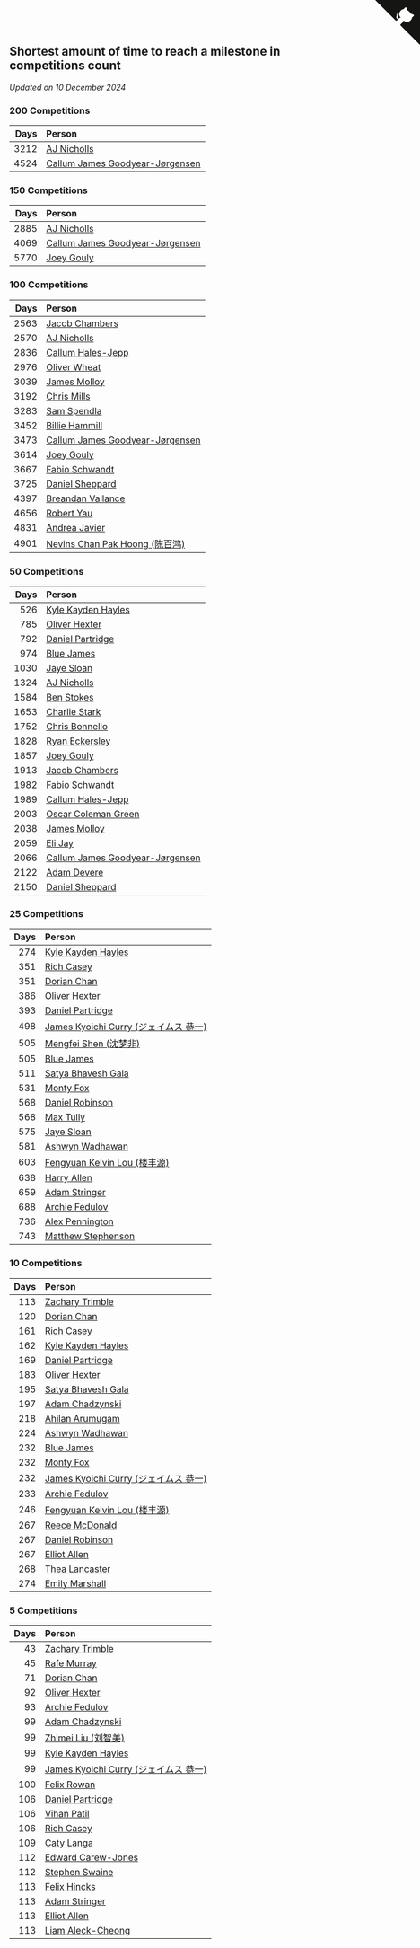 ## Shortest amount of time to reach a milestone in competitions count

*Updated on 10 December 2024*


### 200 Competitions

| Days | Person |
| ---: | :--- |
| 3212 | [AJ Nicholls](https://www.worldcubeassociation.org/persons/2015NICH04) |
| 4524 | [Callum James Goodyear-Jørgensen](https://www.worldcubeassociation.org/persons/2012GOOD02) |

### 150 Competitions

| Days | Person |
| ---: | :--- |
| 2885 | [AJ Nicholls](https://www.worldcubeassociation.org/persons/2015NICH04) |
| 4069 | [Callum James Goodyear-Jørgensen](https://www.worldcubeassociation.org/persons/2012GOOD02) |
| 5770 | [Joey Gouly](https://www.worldcubeassociation.org/persons/2007GOUL01) |

### 100 Competitions

| Days | Person |
| ---: | :--- |
| 2563 | [Jacob Chambers](https://www.worldcubeassociation.org/persons/2017CHAM09) |
| 2570 | [AJ Nicholls](https://www.worldcubeassociation.org/persons/2015NICH04) |
| 2836 | [Callum Hales-Jepp](https://www.worldcubeassociation.org/persons/2012HALE01) |
| 2976 | [Oliver Wheat](https://www.worldcubeassociation.org/persons/2016WHEA01) |
| 3039 | [James Molloy](https://www.worldcubeassociation.org/persons/2011MOLL01) |
| 3192 | [Chris Mills](https://www.worldcubeassociation.org/persons/2014MILL04) |
| 3283 | [Sam Spendla](https://www.worldcubeassociation.org/persons/2015SPEN01) |
| 3452 | [Billie Hammill](https://www.worldcubeassociation.org/persons/2015HAMM01) |
| 3473 | [Callum James Goodyear-Jørgensen](https://www.worldcubeassociation.org/persons/2012GOOD02) |
| 3614 | [Joey Gouly](https://www.worldcubeassociation.org/persons/2007GOUL01) |
| 3667 | [Fabio Schwandt](https://www.worldcubeassociation.org/persons/2014SCHW02) |
| 3725 | [Daniel Sheppard](https://www.worldcubeassociation.org/persons/2009SHEP01) |
| 4397 | [Breandan Vallance](https://www.worldcubeassociation.org/persons/2007VALL01) |
| 4656 | [Robert Yau](https://www.worldcubeassociation.org/persons/2009YAUR01) |
| 4831 | [Andrea Javier](https://www.worldcubeassociation.org/persons/2010JAVI01) |
| 4901 | [Nevins Chan Pak Hoong (陈百鸿)](https://www.worldcubeassociation.org/persons/2010CHAN20) |

### 50 Competitions

| Days | Person |
| ---: | :--- |
| 526 | [Kyle Kayden Hayles](https://www.worldcubeassociation.org/persons/2022HAYL02) |
| 785 | [Oliver Hexter](https://www.worldcubeassociation.org/persons/2022HEXT01) |
| 792 | [Daniel Partridge](https://www.worldcubeassociation.org/persons/2022PART02) |
| 974 | [Blue James](https://www.worldcubeassociation.org/persons/2022JAME01) |
| 1030 | [Jaye Sloan](https://www.worldcubeassociation.org/persons/2022SLOA01) |
| 1324 | [AJ Nicholls](https://www.worldcubeassociation.org/persons/2015NICH04) |
| 1584 | [Ben Stokes](https://www.worldcubeassociation.org/persons/2018STOK01) |
| 1653 | [Charlie Stark](https://www.worldcubeassociation.org/persons/2014STAR05) |
| 1752 | [Chris Bonnello](https://www.worldcubeassociation.org/persons/2019BONN05) |
| 1828 | [Ryan Eckersley](https://www.worldcubeassociation.org/persons/2019ECKE02) |
| 1857 | [Joey Gouly](https://www.worldcubeassociation.org/persons/2007GOUL01) |
| 1913 | [Jacob Chambers](https://www.worldcubeassociation.org/persons/2017CHAM09) |
| 1982 | [Fabio Schwandt](https://www.worldcubeassociation.org/persons/2014SCHW02) |
| 1989 | [Callum Hales-Jepp](https://www.worldcubeassociation.org/persons/2012HALE01) |
| 2003 | [Oscar Coleman Green](https://www.worldcubeassociation.org/persons/2018GREE09) |
| 2038 | [James Molloy](https://www.worldcubeassociation.org/persons/2011MOLL01) |
| 2059 | [Eli Jay](https://www.worldcubeassociation.org/persons/2014JAYE01) |
| 2066 | [Callum James Goodyear-Jørgensen](https://www.worldcubeassociation.org/persons/2012GOOD02) |
| 2122 | [Adam Devere](https://www.worldcubeassociation.org/persons/2018DEVE02) |
| 2150 | [Daniel Sheppard](https://www.worldcubeassociation.org/persons/2009SHEP01) |

### 25 Competitions

| Days | Person |
| ---: | :--- |
| 274 | [Kyle Kayden Hayles](https://www.worldcubeassociation.org/persons/2022HAYL02) |
| 351 | [Rich Casey](https://www.worldcubeassociation.org/persons/2023CASE06) |
| 351 | [Dorian Chan](https://www.worldcubeassociation.org/persons/2023DORI01) |
| 386 | [Oliver Hexter](https://www.worldcubeassociation.org/persons/2022HEXT01) |
| 393 | [Daniel Partridge](https://www.worldcubeassociation.org/persons/2022PART02) |
| 498 | [James Kyoichi Curry (ジェイムス 恭一)](https://www.worldcubeassociation.org/persons/2023CURR06) |
| 505 | [Mengfei Shen (沈梦非)](https://www.worldcubeassociation.org/persons/2018SHEN07) |
| 505 | [Blue James](https://www.worldcubeassociation.org/persons/2022JAME01) |
| 511 | [Satya Bhavesh Gala](https://www.worldcubeassociation.org/persons/2022GALA03) |
| 531 | [Monty Fox](https://www.worldcubeassociation.org/persons/2023FOXM01) |
| 568 | [Daniel Robinson](https://www.worldcubeassociation.org/persons/2023ROBI10) |
| 568 | [Max Tully](https://www.worldcubeassociation.org/persons/2023TULL04) |
| 575 | [Jaye Sloan](https://www.worldcubeassociation.org/persons/2022SLOA01) |
| 581 | [Ashwyn Wadhawan](https://www.worldcubeassociation.org/persons/2022WADH02) |
| 603 | [Fengyuan Kelvin Lou (楼丰源)](https://www.worldcubeassociation.org/persons/2023LOUF01) |
| 638 | [Harry Allen](https://www.worldcubeassociation.org/persons/2023ALLE01) |
| 659 | [Adam Stringer](https://www.worldcubeassociation.org/persons/2023STRI02) |
| 688 | [Archie Fedulov](https://www.worldcubeassociation.org/persons/2022FEDU01) |
| 736 | [Alex Pennington](https://www.worldcubeassociation.org/persons/2022PENN04) |
| 743 | [Matthew Stephenson](https://www.worldcubeassociation.org/persons/2022STEP04) |

### 10 Competitions

| Days | Person |
| ---: | :--- |
| 113 | [Zachary Trimble](https://www.worldcubeassociation.org/persons/2024TRIM01) |
| 120 | [Dorian Chan](https://www.worldcubeassociation.org/persons/2023DORI01) |
| 161 | [Rich Casey](https://www.worldcubeassociation.org/persons/2023CASE06) |
| 162 | [Kyle Kayden Hayles](https://www.worldcubeassociation.org/persons/2022HAYL02) |
| 169 | [Daniel Partridge](https://www.worldcubeassociation.org/persons/2022PART02) |
| 183 | [Oliver Hexter](https://www.worldcubeassociation.org/persons/2022HEXT01) |
| 195 | [Satya Bhavesh Gala](https://www.worldcubeassociation.org/persons/2022GALA03) |
| 197 | [Adam Chadzynski](https://www.worldcubeassociation.org/persons/2022CHAD02) |
| 218 | [Ahilan Arumugam](https://www.worldcubeassociation.org/persons/2023ARUM01) |
| 224 | [Ashwyn Wadhawan](https://www.worldcubeassociation.org/persons/2022WADH02) |
| 232 | [Blue James](https://www.worldcubeassociation.org/persons/2022JAME01) |
| 232 | [Monty Fox](https://www.worldcubeassociation.org/persons/2023FOXM01) |
| 232 | [James Kyoichi Curry (ジェイムス 恭一)](https://www.worldcubeassociation.org/persons/2023CURR06) |
| 233 | [Archie Fedulov](https://www.worldcubeassociation.org/persons/2022FEDU01) |
| 246 | [Fengyuan Kelvin Lou (楼丰源)](https://www.worldcubeassociation.org/persons/2023LOUF01) |
| 267 | [Reece McDonald](https://www.worldcubeassociation.org/persons/2022MCDO11) |
| 267 | [Daniel Robinson](https://www.worldcubeassociation.org/persons/2023ROBI10) |
| 267 | [Elliot Allen](https://www.worldcubeassociation.org/persons/2023ALLE16) |
| 268 | [Thea Lancaster](https://www.worldcubeassociation.org/persons/2023LANC06) |
| 274 | [Emily Marshall](https://www.worldcubeassociation.org/persons/2023MARS02) |

### 5 Competitions

| Days | Person |
| ---: | :--- |
| 43 | [Zachary Trimble](https://www.worldcubeassociation.org/persons/2024TRIM01) |
| 45 | [Rafe Murray](https://www.worldcubeassociation.org/persons/2024MURR08) |
| 71 | [Dorian Chan](https://www.worldcubeassociation.org/persons/2023DORI01) |
| 92 | [Oliver Hexter](https://www.worldcubeassociation.org/persons/2022HEXT01) |
| 93 | [Archie Fedulov](https://www.worldcubeassociation.org/persons/2022FEDU01) |
| 99 | [Adam Chadzynski](https://www.worldcubeassociation.org/persons/2022CHAD02) |
| 99 | [Zhimei Liu (刘智美)](https://www.worldcubeassociation.org/persons/2022LIUZ04) |
| 99 | [Kyle Kayden Hayles](https://www.worldcubeassociation.org/persons/2022HAYL02) |
| 99 | [James Kyoichi Curry (ジェイムス 恭一)](https://www.worldcubeassociation.org/persons/2023CURR06) |
| 100 | [Felix Rowan](https://www.worldcubeassociation.org/persons/2023ROWA01) |
| 106 | [Daniel Partridge](https://www.worldcubeassociation.org/persons/2022PART02) |
| 106 | [Vihan Patil](https://www.worldcubeassociation.org/persons/2022PATI12) |
| 106 | [Rich Casey](https://www.worldcubeassociation.org/persons/2023CASE06) |
| 109 | [Caty Langa](https://www.worldcubeassociation.org/persons/2024LANG10) |
| 112 | [Edward Carew-Jones](https://www.worldcubeassociation.org/persons/2022CARE01) |
| 112 | [Stephen Swaine](https://www.worldcubeassociation.org/persons/2022SWAI01) |
| 113 | [Felix Hincks](https://www.worldcubeassociation.org/persons/2022HINC01) |
| 113 | [Adam Stringer](https://www.worldcubeassociation.org/persons/2023STRI02) |
| 113 | [Elliot Allen](https://www.worldcubeassociation.org/persons/2023ALLE16) |
| 113 | [Liam Aleck-Cheong](https://www.worldcubeassociation.org/persons/2024ALEC02) |


<a href="https://github.com/simonkellly/wca_statistics_uk" class="github-corner" aria-label="View source on Github"><svg width="80" height="80" viewBox="0 0 250 250" style="fill:#151513; color:#fff; position: absolute; top: 0; border: 0; right: 0;" aria-hidden="true"><path d="M0,0 L115,115 L130,115 L142,142 L250,250 L250,0 Z"></path><path d="M128.3,109.0 C113.8,99.7 119.0,89.6 119.0,89.6 C122.0,82.7 120.5,78.6 120.5,78.6 C119.2,72.0 123.4,76.3 123.4,76.3 C127.3,80.9 125.5,87.3 125.5,87.3 C122.9,97.6 130.6,101.9 134.4,103.2" fill="currentColor" style="transform-origin: 130px 106px;" class="octo-arm"></path><path d="M115.0,115.0 C114.9,115.1 118.7,116.5 119.8,115.4 L133.7,101.6 C136.9,99.2 139.9,98.4 142.2,98.6 C133.8,88.0 127.5,74.4 143.8,58.0 C148.5,53.4 154.0,51.2 159.7,51.0 C160.3,49.4 163.2,43.6 171.4,40.1 C171.4,40.1 176.1,42.5 178.8,56.2 C183.1,58.6 187.2,61.8 190.9,65.4 C194.5,69.0 197.7,73.2 200.1,77.6 C213.8,80.2 216.3,84.9 216.3,84.9 C212.7,93.1 206.9,96.0 205.4,96.6 C205.1,102.4 203.0,107.8 198.3,112.5 C181.9,128.9 168.3,122.5 157.7,114.1 C157.9,116.9 156.7,120.9 152.7,124.9 L141.0,136.5 C139.8,137.7 141.6,141.9 141.8,141.8 Z" fill="currentColor" class="octo-body"></path></svg></a><style>.github-corner:hover .octo-arm{animation:octocat-wave 560ms ease-in-out}@keyframes octocat-wave{0%,100%{transform:rotate(0)}20%,60%{transform:rotate(-25deg)}40%,80%{transform:rotate(10deg)}}@media (max-width:500px){.github-corner:hover .octo-arm{animation:none}.github-corner .octo-arm{animation:octocat-wave 560ms ease-in-out}}</style>
